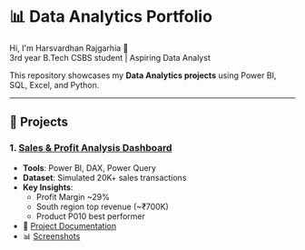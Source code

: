 # 📊 Data Analytics Portfolio

Hi, I'm Harsvardhan Rajgarhia 👋  
3rd year B.Tech CSBS student | Aspiring Data Analyst  

This repository showcases my **Data Analytics projects** using Power BI, SQL, Excel, and Python.  

---

## 🔹 Projects

### 1. [Sales & Profit Analysis Dashboard](./Sales-Dashboard/README.md)
- **Tools**: Power BI, DAX, Power Query  
- **Dataset**: Simulated 20K+ sales transactions  
- **Key Insights**:  
  - Profit Margin ~29%  
  - South region top revenue (~₹700K)  
  - Product P010 best performer  
- 📄 [Project Documentation](./Sales-Dashboard/Sales-Dashboard-Project-Documentation.pdf)  
- 📊 [Screenshots](./Sales-Dashboard/Screenshots/)  

